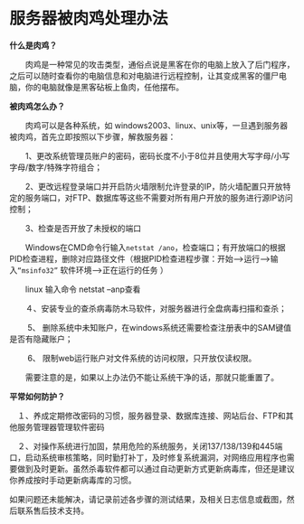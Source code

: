 # 服务器被肉鸡处理办法
**什么是肉鸡？**

　　肉鸡是一种常见的攻击类型，通俗点说是黑客在你的电脑上放入了后门程序，之后可以随时查看你的电脑信息和对电脑进行远程控制，让其变成黑客的僵尸电脑，你的电脑就像是黑客砧板上鱼肉，任他摆布。

**被肉鸡怎么办？**

　　肉鸡可以是各种系统，如 windows2003、linux、unix等，一旦遇到服务器被肉鸡，首先立即按照以下步骤，解救服务器：

　　1、更改系统管理员账户的密码，密码长度不小于8位并且使用大写字母/小写字母/数字/特殊字符组合；

　　2、更改远程登录端口并开启防火墙限制允许登录的IP，防火墙配置只开放特定的服务端口，对FTP、数据库等这些不需要对所有用户开放的服务进行源IP访问控制；

　　3、检查是否开放了未授权的端口

　　Windows在CMD命令行输入```netstat /ano```，检查端口；有开放端口的根据PID检查进程，删除对应路径文件（根据PID检查进程步骤：开始-->运行-->输入```“msinfo32”``` 软件环境-->正在运行的任务 ）

　　linux 输入命令 netstat –anp查看

　　４、安装专业的查杀病毒防木马软件，对服务器进行全盘病毒扫描和查杀；

　　 5、 删除系统中未知账户，在windows系统还需要检查注册表中的SAM键值是否有隐藏账户；

　　 6、 限制web运行账户对文件系统的访问权限，只开放仅读权限。



　　需要注意的是，如果以上办法仍不能让系统干净的话，那就只能重置了。

**平常如何防护？**

　１、养成定期修改密码的习惯，服务器登录、数据库连接、网站后台、FTP和其他服务管理器管理软件密码

　２、对操作系统进行加固，禁用危险的系统服务，关闭137/138/139和445端口，启动系统审核策略，同时勤打补丁，及时修复系统漏洞，对网络应用程序也需要做到及时更新。虽然杀毒软件都可以通过自动更新方式更新病毒库，但还是建议你养成按时手动更新病毒库的习惯。



如果问题还未能解决，请记录前述各步骤的测试结果，及相关日志信息或截图，然后联系售后技术支持。
